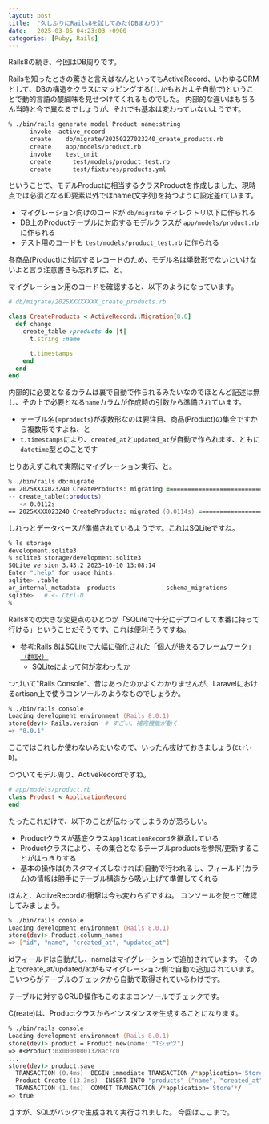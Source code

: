 ```yaml
---
layout: post
title:  "久しぶりにRails8を試してみた(DBまわり)"
date:   2025-03-05 04:23:03 +0900
categories: [Ruby, Rails]
---
```

Rails8の続き、今回はDB周りです。

<!--more-->

Railsを知ったときの驚きと言えばなんといってもActiveRecord、いわゆるORMとして、DBの構造をクラスにマッピングする(しかもおおよそ自動で)ということで動的言語の醍醐味を見せつけてくれるものでした。
内部的な違いはもちろん当時と今で異なるでしょうが、それでも基本は変わっていないようです。

```zsh
% ./bin/rails generate model Product name:string
      invoke  active_record
      create    db/migrate/20250227023240_create_products.rb
      create    app/models/product.rb
      invoke    test_unit
      create      test/models/product_test.rb
      create      test/fixtures/products.yml
```

ということで、モデルProductに相当するクラスProductを作成しました、現時点では必須となるID要素以外ではname(文字列)を持つように設定差rています。

- マイグレーション向けのコードが `db/migrate` ディレクトリ以下に作られる
- DB上のProductテーブルに対応するモデルクラスが `app/models/product.rb` に作られる
- テスト用のコードも `test/models/product_test.rb` に作られる

各商品(Product)に対応するレコードのため、モデル名は単数形でないといけないよと言う注意書きも忘れずに、と。

マイグレーション用のコードを確認すると、以下のようになっています。

```ruby
# db/migrate/2025XXXXXXXX_create_products.rb

class CreateProducts < ActiveRecord::Migration[8.0]
  def change
    create_table :products do |t|
      t.string :name

      t.timestamps
    end
  end
end
```

内部的に必要となるカラムは裏で自動で作られるみたいなのでほとんど記述は無し、その上で必要となる`name`カラムが作成時の引数から準備されています。

- テーブル名(=`products`)が複数形なのは要注目、商品(Product)の集合ですから複数形ですよね、と
- `t.timestamps`により、`created_at`と`updated_at`が自動で作られます、ともに`datetime`型とのことです

とりあえずこれで実際にマイグレーション実行、と。

```zsh
% ./bin/rails db:migrate
== 2025XXXX023240 CreateProducts: migrating ===================================
-- create_table(:products)
   -> 0.0112s
== 2025XXXX023240 CreateProducts: migrated (0.0114s) ==========================
```

しれっとデータベースが準備されているようです。これはSQLiteですね。

```zsh
% ls storage
development.sqlite3
% sqlite3 storage/development.sqlite3
SQLite version 3.43.2 2023-10-10 13:08:14
Enter ".help" for usage hints.
sqlite> .table
ar_internal_metadata  products              schema_migrations
sqlite>   # <- Ctrl-D
%
```

Rails8での大きな変更点のひとつが「SQLiteで十分にデプロイして本番に持って行ける」ということだそうです、これは便利そうですね。

- 参考:[Rails 8はSQLiteで大幅に強化された「個人が扱えるフレームワーク」（翻訳）](https://note.com/yasslab/n/n89d6850e296d)
    - [SQLiteによって何が変わったか](https://arc.net/l/quote/uykrtnmg)

つづいて"Rails Console"、昔はあったのかよくわかりませんが、Laravelにおけるartisan上で使うコンソールのようなものでしょうか。

```zsh
% ./bin/rails console
Loading development environment (Rails 8.0.1)
store(dev)> Rails.version  # すごい、補完機能が動く
=> "8.0.1"
```

ここではこれしか使わないみたいなので、いったん抜けておきましょう(`Ctrl-D`)。

つづいてモデル周り、ActiveRecordですね。

```ruby
# app/models/product.rb
class Product < ApplicationRecord
end
```

たったこれだけで、以下のことが伝わってしまうのが恐ろしい。

- Productクラスが基底クラス`ApplicationRecord`を継承している
- Productクラスにより、その集合となるテーブルproductsを参照/更新することがはっきりする
- 基本の操作は(カスタマイズしなければ)自動で行われるし、フィールド(カラム)の情報は勝手にテーブル構造から吸い上げて準備してくれる

ほんと、ActiveRecordの衝撃は今も変わらずですね。
コンソールを使って確認してみましょう。

```zsh
% ./bin/rails console
Loading development environment (Rails 8.0.1)
store(dev)> Product.column_names
=> ["id", "name", "created_at", "updated_at"]
```

idフィールドは自動だし、nameはマイグレーションで追加されています。
その上でcreate_at/updated/atがもマイグレーション側で自動で追加されています。
こいつらがテーブルのチェックから自動で取得されているわけです。

テーブルに対するCRUD操作もこのままコンソールでチェックです。

C(reate)は、Productクラスからインスタンスを生成することになります。

```zsh
% ./bin/rails console
Loading development environment (Rails 8.0.1)
store(dev)> product = Product.new(name: "Tシャツ")
=> #<Product:0x00000001328ac7c0
...
store(dev)> product.save
  TRANSACTION (0.4ms)  BEGIN immediate TRANSACTION /*application='Store'*/
  Product Create (13.3ms)  INSERT INTO "products" ("name", "created_at", "updated_at") VALUES ('Tシャツ', '2025-02-27 03:04:16.507146', '2025-02-27 03:04:16.507146') RETURNING "id" /*application='Store'*/
  TRANSACTION (1.4ms)  COMMIT TRANSACTION /*application='Store'*/
=> true
```

さすが、SQLがバックで生成されて実行されました。
今回はここまで。

